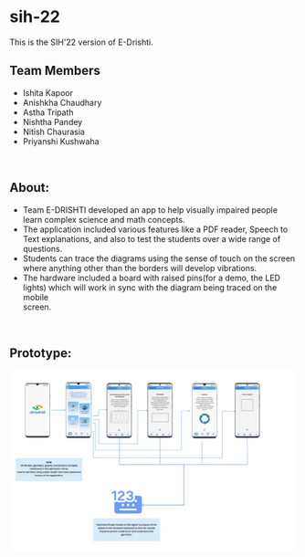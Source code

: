 # sih-22

This is the SIH'22 version of E-Drishti.
<h2>Team Members</h2>
<ul>
  <li>Ishita Kapoor</li>
  <li>Anishkha Chaudhary</li>
  <li>Astha Tripath</li>
  <li>Nishtha Pandey</li>
  <li>Nitish Chaurasia</li>
  <li>Priyanshi Kushwaha</li>
</ul>
<br>
<h2>About:</h2>
<ul>
<li>Team E-DRISHTI developed an app to help visually impaired people learn complex science and math concepts. </li>
<li>The application included various features like a PDF reader, Speech to Text explanations, and also to test the students over a wide range of questions. </li>
<li>Students can trace the diagrams using the sense of touch on the screen where anything other than the borders will develop vibrations.</li>
<li>The hardware included a board with raised pins(for a demo, the LED lights) which will work in sync with the diagram being traced on the mobile<br> screen.</li>
</ul>
<br>
<h2>Prototype:</h2>

<img src="https://github.com/Astha369/sih-22/blob/main/prot.jpeg">
